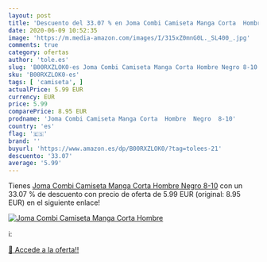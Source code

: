 ```yaml
---
layout: post
title: 'Descuento del 33.07 % en Joma Combi Camiseta Manga Corta  Hombre '
date: 2020-06-09 10:52:35
image: 'https://m.media-amazon.com/images/I/315xZ0mnG0L._SL400_.jpg'
comments: true
category: ofertas
author: 'tole.es'
slug: 'B00RXZLOK0-es Joma Combi Camiseta Manga Corta Hombre Negro 8-10'
sku: 'B00RXZLOK0-es'
tags: [ 'camiseta', ]
actualPrice: 5.99 EUR
currency: EUR
price: 5.99
comparePrice: 8.95 EUR
prodname: 'Joma Combi Camiseta Manga Corta  Hombre  Negro  8-10'
country: 'es'
flag: '🇪🇸'
brand: ''
buyurl: 'https://www.amazon.es/dp/B00RXZLOK0/?tag=tolees-21'
descuento: '33.07'
average: '5.99'
---
```


Tienes [Joma Combi Camiseta Manga Corta  Hombre  Negro  8-10](https://www.amazon.es/dp/B00RXZLOK0/?tag=tolees-21) con un 33.07 % de descuento con precio de oferta de 5.99 EUR (original: 8.95 EUR) en el siguiente enlace!

[![Joma Combi Camiseta Manga Corta  Hombre ](https://m.media-amazon.com/images/I/315xZ0mnG0L._SL400_.jpg)](https://www.amazon.es/dp/B00RXZLOK0/?tag=tolees-21)

ℹ️:


[🛒 Accede a la oferta!!](https://www.amazon.es/dp/B00RXZLOK0/?tag=tolees-21)
